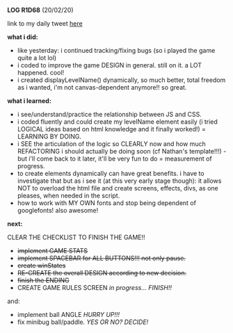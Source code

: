 **LOG R1D68** (20/02/20)

link to my daily tweet [here](https://twitter.com/Nightcoder2/status/1230393932552556545)

**what i did:**

- like yesterday: i continued tracking/fixing bugs (so i played the game quite a lot lol) 
- i coded to improve the game DESIGN in general. still on it. a LOT happened. cool!
- i created displayLevelName() dynamically, so much better, total freedom as i wanted, i'm not canvas-dependent anymore!! so great.

**what i learned:**

- i see/understand/practice the relationship between JS and CSS.
- i coded fluently and could create my levelName element easily (i tried LOGICAL ideas based on html knowledge and it finally worked!) = LEARNING BY DOING. 
- i SEE the articulation of the logic so CLEARLY now and how much REFACTORING i should actually be doing soon (cf Nathan's template!!!) - but i'll come back to it later, it'll be very fun to do = measurement of progress.
- to create elements dynamically can have great benefits. i have to investigate that but as i see it (at this very early stage though): it allows NOT to overload the html file and create screens, effects, divs, as one pleases, when needed in the script.
- how to work with MY OWN fonts and stop being dependent of googlefonts! also awesome! 

**next:**

CLEAR THE CHECKLIST TO FINISH THE GAME!!

- ~~implement GAME STATS~~
- ~~implement SPACEBAR for ALL BUTTONS!!! not only pause.~~
- ~~create winStates~~
- ~~RE-CREATE the overall DESIGN according to new decision.~~
- ~~finish the ENDING~~
- CREATE GAME RULES SCREEN *in progress... FINISH!!*

and:

- implement ball ANGLE *HURRY UP!!!*
- fix minibug ball/paddle. *YES OR NO? DECIDE!*
